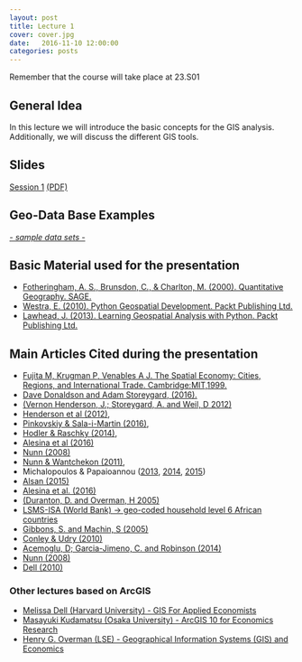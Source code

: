 ```yaml
---
layout: post
title: Lecture 1
cover: cover.jpg
date:   2016-11-10 12:00:00
categories: posts
---
```


Remember that the course will take place at 23.S01

## General Idea

In this lecture we will introduce the basic concepts for the GIS analysis. Additionally, we will discuss the different GIS tools.

## Slides

[Session 1](https://gisforappliedeconomics.github.io/lectures/lecture_1) [(PDF)](https://gisforappliedeconomics.github.io/lectures/pdfs/lecture_1.pdf)


## Geo-Data Base Examples

<a href="https://github.com/GISforAppliedEconomics/data_and_syntaxis" target="_blank"><i class="fa fa-github" aria-hidden="true"> - sample data sets - </i></a>

## Basic Material used for the presentation
- [Fotheringham, A. S., Brunsdon, C., & Charlton, M. (2000). Quantitative Geography. SAGE.](https://www.amazon.com/Quantitative-Geography-Perspectives-Spatial-Analysis/dp/0761959483)
- [Westra, E. (2010). Python Geospatial Development. Packt Publishing Ltd.](https://www.packtpub.com/application-development/python-geospatial-development)
- [Lawhead, J. (2013). Learning Geospatial Analysis with Python. Packt Publishing Ltd.](https://www.packtpub.com/application-development/learning-geospatial-analysis-python)

## Main Articles Cited during the presentation

- <a href="https://mitpress.mit.edu/books/spatial-economy">Fujita M, Krugman P, Venables A J. The Spatial Economy: Cities, Regions, and International Trade. Cambridge:MIT,1999.</a>
- <a href="http://pubs.aeaweb.org/doi/pdfplus/10.1257/jep.30.4.171">Dave Donaldson and Adam Storeygard, (2016). </a>
- <a href="https://www.aeaweb.org/articles?id=10.1257/aer.102.2.994">(Vernon Henderson, J.; Storeygard, A. and Weil, D 2012)</a>
- <a href="http://dx.doi.org/10.1257/aer.102.2.994" target="_blank">Henderson et al (2012)</a>, 
- <a href="http://dx.doi.org/10.1093/qje/qjw003" target="_blank">Pinkovskiy & Sala-i-Martin (2016)</a>, 
- <a href="http://dx.doi.org/10.1093/qje/qju004" target="_blank">Hodler & Raschky (2014)</a>, 
- <a href="http://dx.doi.org/10.1086/685300" target="_blank">Alesina et al (2016)</a>
- <a  href="http://dx.doi.org/10.1162/qjec.2008.123.1.139" target="_blank">Nunn (2008)</a>
- <a  href="http://dx.doi.org/10.1257/aer.101.7.3221" target="_blank">Nunn & Wantchekon (2011)</a>, 
- Michalopoulos & Papaioannou (<a  href="http://dx.doi.org/10.3982/ECTA9613" target="_blank">2013</a>, <a  href="http://dx.doi.org/10.1093/qje/qjt029" target="_blank">2014</a>, <a  href="http://www.nber.org/papers/w17620" target="_blank">2015</a>) 
- <a  href="http://dx.doi.org/10.1257/aer.20130604" target="_blank">Alsan (2015)</a> 
- <a href="http://dx.doi.org/10.1086/685300" target="_blank" >Alesina et al. (2016)</a>
- <a href="http://restud.oxfordjournals.org/content/72/4/1077.short" >(Duranton, D. and Overman, H 2005)</a>
- <a href="http://econ.worldbank.org/WBSITE/EXTERNAL/EXTDEC/EXTRESEARCH/EXTLSMS/0,,contentMDK:23512006~pagePK:64168445~piPK:64168309~theSitePK:3358997,00.html" >LSMS-ISA (World Bank) -> geo-coded household level 6 African countries</a>
- <a href="http://www.sciencedirect.com/science/article/pii/S0094119004001020">Gibbons, S. and Machin, S (2005)</a>
- <a href="http://dx.doi.org/10.1257/aer.100.1.35"  target="_blank">Conley & Udry (2010)</a>
- <a href="https://www.aeaweb.org/articles?id=10.1257/aer.20140044"  target="_blank"> Acemoglu, D; Garcia-Jimeno, C. and Robinson (2014)</a> 
- <a  href="http://dx.doi.org/10.1162/qjec.2008.123.1.139" target="_blank">Nunn (2008)</a>
- <a  href="http://dx.doi.org/10.3982/ECTA8121" target="_blank">Dell (2010)</a>



### Other lectures based on ArcGIS

- [Melissa Dell (Harvard University) -  GIS For Applied Economists](http://scholar.harvard.edu/dell/classes/gis-applied-economists-lecture-notes-only)
- [Masayuki Kudamatsu (Osaka University) - ArcGIS 10 for Economics Research](https://sites.google.com/site/mkudamatsu/gis)
- [Henry G. Overman (LSE) - Geographical Information Systems (GIS) and Economics ](http://personal.lse.ac.uk/overman/research/GIS_and_economics_web.pdf)



